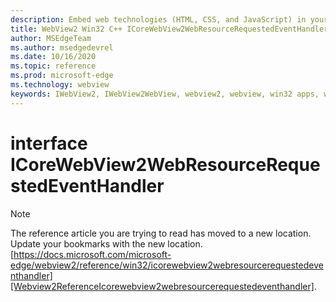 ```yaml
---
description: Embed web technologies (HTML, CSS, and JavaScript) in your native applications with the Microsoft Edge WebView2 control
title: WebView2 Win32 C++ ICoreWebView2WebResourceRequestedEventHandler
author: MSEdgeTeam
ms.author: msedgedevrel
ms.date: 10/16/2020
ms.topic: reference
ms.prod: microsoft-edge
ms.technology: webview
keywords: IWebView2, IWebView2WebView, webview2, webview, win32 apps, win32, edge, ICoreWebView2, ICoreWebView2Controller, browser control, edge html, ICoreWebView2WebResourceRequestedEventHandler
---
```


# interface ICoreWebView2WebResourceRequestedEventHandler 

> [!NOTE]
> The reference article you are trying to read has moved to a new location.  
> Update your bookmarks with the new location.  
> [https://docs.microsoft.com/microsoft-edge/webview2/reference/win32/icorewebview2webresourcerequestedeventhandler][Webview2ReferenceIcorewebview2webresourcerequestedeventhandler].  

[Webview2ReferenceIcorewebview2webresourcerequestedeventhandler]: /microsoft-edge/webview2/reference/win32/icorewebview2webresourcerequestedeventhandler "interface ICoreWebView2WebResourceRequestedEventHandler | Microsoft Docs"
